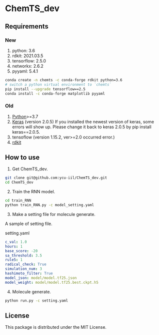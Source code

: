 # ChemTS_dev

## Requirements

### New

1. python: 3.6
2. rdkit: 2021.03.5
3. tensorflow: 2.5.0
4. networkx: 2.6.2 
5. pyyaml: 5.4.1

```bash
conda create -n chemts -c conda-forge rdkit python=3.6
# switch a python virtual environment to `chemts`
pip install --upgrade tensorflow==2.5
conda install -c conda-forge matplotlib pyyaml
```

### Old

1. [Python](https://www.anaconda.com/download/)>=3.7
2. [Keras](https://github.com/fchollet/keras) (version 2.0.5) If you installed the newest version of keras, some errors will show up. Please change it back to keras 2.0.5 by pip install keras==2.0.5. 
3. tensoflow (version 1.15.2, ver>=2.0 occurred error.) 
4. [rdkit](https://anaconda.org/rdkit/rdkit)

## How to use

1. Get ChemTS_dev.

```bash
git clone git@github.com:ycu-iil/ChemTS_dev.git
cd ChemTS_dev
```

2. Train the RNN model.

```bash
cd train_RNN
python train_RNN.py -c model_setting.yaml
```

3. Make a setting file for molecule generate.

A sample of setting file.

setting.yaml

```yaml
c_val: 1.0
hours: 1
base_score: -20
sa_threshold: 3.5
rule5: 1
radical_check: True
simulation_num: 3
hashimoto_filter: True
model_json: model/model.tf25.json
model_weight: model/model.tf25.best.ckpt.h5
```

4. Molecule generate.

```bash
python run.py -c setting.yaml
```

## License

This package is distributed under the MIT License.
